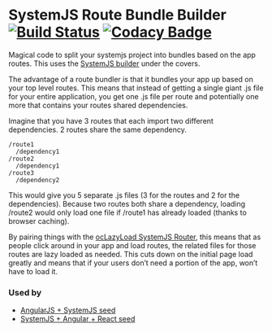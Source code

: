 # SystemJS Route Bundle Builder [![Build Status](https://travis-ci.org/Swimlane/systemjs-route-bundler.svg?branch=master)](https://travis-ci.org/Swimlane/systemjs-route-bundler) [![Codacy Badge](https://www.codacy.com/project/badge/c33f4b50d38b477b926c5b0d462d9317)](https://www.codacy.com/public/amcdaniel2/systemjs-route-bundler)

Magical code to split your systemjs project into bundles based on the app routes. This uses the [SystemJS builder](https://github.com/systemjs/builder) under the covers.

The advantage of a route bundler is that it bundles your app up based on your top level routes. This means that instead of getting a single giant .js file for your entire application, you get one .js file per route and potentially one more that contains your routes shared dependencies.

Imagine that you have 3 routes that each import two different dependencies. 2 routes share the same dependency.

```
/route1
  /dependency1
/route2
  /dependency1
/route3
  /dependency2
```

This would give you 5 separate .js files (3 for the routes and 2 for the dependencies). Because two routes both share a dependency, loading /route2 would only load one file if /route1 has already loaded (thanks to browser caching). 

By pairing things with the [ocLazyLoad SystemJS Router](https://github.com/lookfirst/ocLazyLoad-SystemJS-Router), this means that as people click around in your app and load routes, the related files for those routes are lazy loaded as needed. This cuts down on the initial page load greatly and means that if your users don’t need a portion of the app, won’t have to load it.

### Used by

* [AngularJS + SystemJS seed](https://github.com/swimlane/angular-systemjs-seed)
* [SystemJS + Angular + React seed](https://github.com/lookfirst/systemjs-seed)
